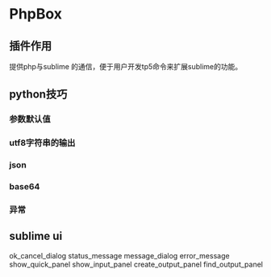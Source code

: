 # PhpBox
## 插件作用
提供php与sublime 的通信，便于用户开发tp5命令来扩展sublime的功能。

## python技巧
### 参数默认值
### utf8字符串的输出
### json
### base64
### 异常

## sublime ui
ok_cancel_dialog
status_message
message_dialog
error_message
show_quick_panel
show_input_panel
create_output_panel
find_output_panel